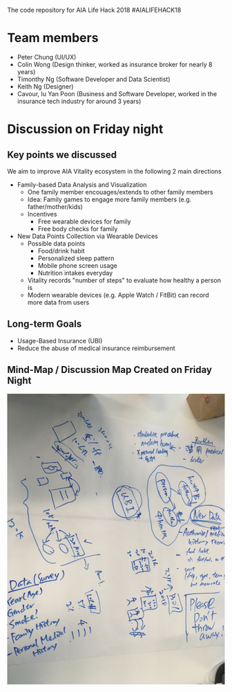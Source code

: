The code repository for AIA Life Hack 2018 #AIALIFEHACK18

# Team members
- Peter Chung (UI/UX)
- Colin Wong (Design thinker, worked as insurance broker for nearly 8 years)
- Timonthy Ng (Software Developer and Data Scientist)
- Keith Ng (Designer)
- Cavour, Iu Yan Poon (Business and Software Developer, worked in the insurance tech industry for around 3 years)  

# Discussion on Friday night

## Key points we discussed

We aim to improve AIA Vitality ecosystem in the following 2 main directions

- Family-based Data Analysis and Visualization
    - One family member encouages/extends to other family members
    - Idea: Family games to engage more family members (e.g. father/mother/kids)
    - Incentives
        - Free wearable devices for family
        - Free body checks for family
- New Data Points Collection via Wearable Devices
    - Possible data points
        - Food/drink habit
        - Personalized sleep pattern
        - Mobile phone screen usage
        - Nutrition intakes everyday
    - Vitality records "number of steps" to evaluate how healthy a person is 
    - Modern wearable devices (e.g. Apple Watch / FitBit) can record more data from users

## Long-term Goals
- Usage-Based Insurance (UBI)
- Reduce the abuse of medical insurance reimbursement 

## Mind-Map / Discussion Map Created on Friday Night

![Discussion on Friday](images/discussion-fri-night.jpg)